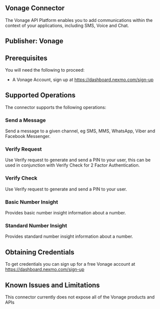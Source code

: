 ## Vonage Connector
The Vonage API Platform enables you to add communications within the context of your applications, including SMS, Voice and Chat.

## Publisher: Vonage

## Prerequisites
You will need the following to proceed:
* A Vonage Account, sign up at https://dashboard.nexmo.com/sign-up


## Supported Operations
The connector supports the following operations:

### Send a Message
Send a message to a given channel, eg SMS, MMS, WhatsApp, Viber and Facebook Messenger.

### Verify Request
Use Verify request to generate and send a PIN to your user, this can be used in conjunction with Verify Check for 2 Factor Authentication.

### Verify Check
Use Verify request to generate and send a PIN to your user.

### Basic Number Insight
Provides basic number insight information about a number.

### Standard Number Insight
Provides standard number insight information about a number.
​
## Obtaining Credentials
To get credentials you can sign up for a free Vonage account at https://dashboard.nexmo.com/sign-up

## Known Issues and Limitations
This connector currently does not expose all of the Vonage products and APIs
